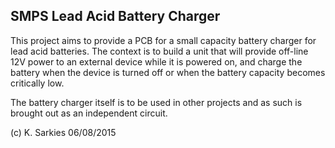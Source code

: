 SMPS Lead Acid Battery Charger
------------------------------

This project aims to provide a PCB for a small capacity battery charger for
lead acid batteries. The context is to build a unit that will provide off-line
12V power to an external device while it is powered on, and charge the battery
when the device is turned off or when the battery capacity becomes critically
low.

The battery charger itself is to be used in other projects and as such is
brought out as an independent circuit.

(c) K. Sarkies 06/08/2015
